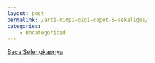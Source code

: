```yaml
---
layout: post
permalink: /arti-mimpi-gigi-copot-5-sekaligus/
categories:
    - Uncategorized
---
```


[Baca Selengkapnya](/03)